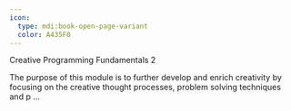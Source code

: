 ```yaml
---
icon:
  type: mdi:book-open-page-variant
  color: A435F0
---
```

Creative Programming Fundamentals 2

The purpose of this module is to further develop and enrich creativity by focusing on the creative thought processes, problem solving techniques and p ... 
